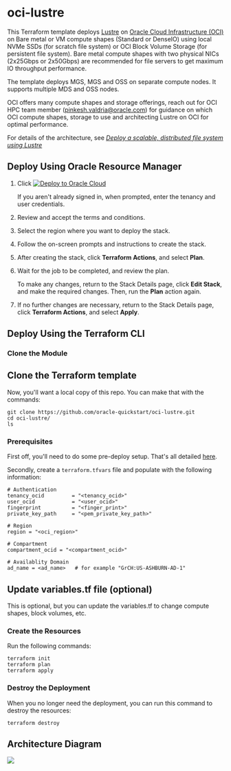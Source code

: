 # oci-lustre

This Terraform template deploys [Lustre](http://lustre.org/) on [Oracle Cloud Infrastructure (OCI)](https://cloud.oracle.com/en_US/cloud-infrastructure) on Bare metal or VM compute shapes (Standard or DenseIO) using local NVMe SSDs (for scratch file system) or OCI Block Volume Storage (for persistent file system).  Bare metal compute shapes with two physical NICs (2x25Gbps or 2x50Gbps)  are recommended for file servers to get maximum IO throughput performance.   

The template deploys MGS, MGS and OSS on separate compute nodes. It supports multiple MDS and OSS nodes.  

OCI offers many compute shapes and storage offerings, reach out for OCI HPC team member (pinkesh.valdria@oracle.com) for guidance on which OCI compute shapes, storage to use and architecting Lustre on OCI for optimal performance.  

For details of the architecture, see [_Deploy a scalable, distributed file system using Lustre_](https://docs.oracle.com/en/solutions/deploy-lustre-fs/index.html)
 
## Deploy Using Oracle Resource Manager

1. Click [![Deploy to Oracle Cloud](https://oci-resourcemanager-plugin.plugins.oci.oraclecloud.com/latest/deploy-to-oracle-cloud.svg)](https://cloud.oracle.com/resourcemanager/stacks/create?region=home&zipUrl=https://github.com/oracle-quickstart/oci-lustre/releases/latest/download/oci-lustre-stack-latest.zip)

    If you aren't already signed in, when prompted, enter the tenancy and user credentials.

2. Review and accept the terms and conditions.

3. Select the region where you want to deploy the stack.

4. Follow the on-screen prompts and instructions to create the stack.

5. After creating the stack, click **Terraform Actions**, and select **Plan**.

6. Wait for the job to be completed, and review the plan.

    To make any changes, return to the Stack Details page, click **Edit Stack**, and make the required changes. Then, run the **Plan** action again.

7. If no further changes are necessary, return to the Stack Details page, click **Terraform Actions**, and select **Apply**. 

## Deploy Using the Terraform CLI

### Clone the Module

## Clone the Terraform template
Now, you'll want a local copy of this repo.  You can make that with the commands:

    git clone https://github.com/oracle-quickstart/oci-lustre.git
    cd oci-lustre/
    ls

### Prerequisites
First off, you'll need to do some pre-deploy setup.  That's all detailed [here](https://github.com/cloud-partners/oci-prerequisites).

Secondly, create a `terraform.tfvars` file and populate with the following information:

```
# Authentication
tenancy_ocid         = "<tenancy_ocid>"
user_ocid            = "<user_ocid>"
fingerprint          = "<finger_print>"
private_key_path     = "<pem_private_key_path>"

# Region
region = "<oci_region>"

# Compartment
compartment_ocid = "<compartment_ocid>"

# Availablity Domain 
ad_name = <ad_name>   # for example "GrCH:US-ASHBURN-AD-1"

````    

## Update variables.tf file (optional)
This is optional, but you can update the variables.tf to change compute shapes, block volumes, etc. 

### Create the Resources
Run the following commands:

    terraform init
    terraform plan
    terraform apply

### Destroy the Deployment
When you no longer need the deployment, you can run this command to destroy the resources:

    terraform destroy

## Architecture Diagram

![](./images/lustre-oci.png)